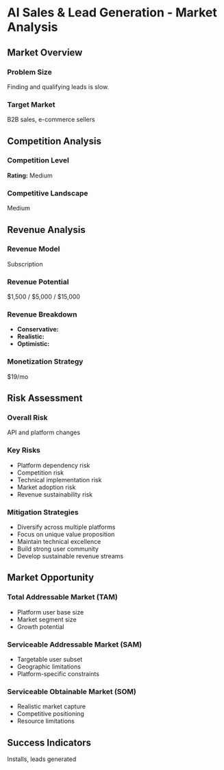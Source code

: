 # AI Sales & Lead Generation - Market Analysis

## Market Overview

### Problem Size
Finding and qualifying leads is slow.

### Target Market
B2B sales, e-commerce sellers

## Competition Analysis

### Competition Level
**Rating:** Medium

### Competitive Landscape
Medium

## Revenue Analysis

### Revenue Model
Subscription

### Revenue Potential
$1,500 / $5,000 / $15,000

### Revenue Breakdown
- **Conservative:** 
- **Realistic:** 
- **Optimistic:** 

### Monetization Strategy
$19/mo

## Risk Assessment

### Overall Risk
API and platform changes

### Key Risks
- Platform dependency risk
- Competition risk
- Technical implementation risk
- Market adoption risk
- Revenue sustainability risk

### Mitigation Strategies
- Diversify across multiple platforms
- Focus on unique value proposition
- Maintain technical excellence
- Build strong user community
- Develop sustainable revenue streams

## Market Opportunity

### Total Addressable Market (TAM)
- Platform user base size
- Market segment size
- Growth potential

### Serviceable Addressable Market (SAM)
- Targetable user subset
- Geographic limitations
- Platform-specific constraints

### Serviceable Obtainable Market (SOM)
- Realistic market capture
- Competitive positioning
- Resource limitations

## Success Indicators
Installs, leads generated
